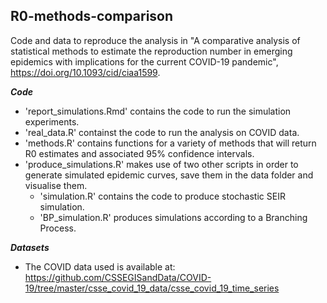 ## R0-methods-comparison

Code and data to reproduce the analysis in "A comparative analysis of statistical methods to estimate the reproduction number in emerging epidemics with implications for the current COVID-19 pandemic", https://doi.org/10.1093/cid/ciaa1599.

***Code***
- 'report_simulations.Rmd' contains the code to run the simulation experiments.
- 'real_data.R' containst the code to run the analysis on COVID data.
- 'methods.R' contains functions for a variety of methods that will return R0 estimates and associated 95% confidence intervals.
- 'produce_simulations.R' makes use of two other scripts in order to generate simulated epidemic curves, save them in the data folder and visualise them.
   - 'simulation.R' contains the code to produce stochastic SEIR simulation.
   - 'BP_simulation.R' produces simulations according to a Branching Process.
 

***Datasets***
- The COVID data used is available at: https://github.com/CSSEGISandData/COVID-19/tree/master/csse_covid_19_data/csse_covid_19_time_series
